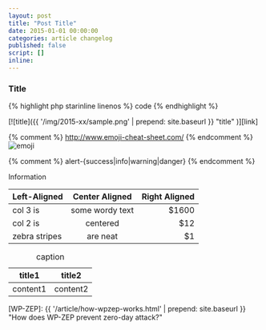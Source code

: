 ```yaml
---
layout: post
title: "Post Title"
date: 2015-01-01 00:00:00
categories: article changelog
published: false
script: []
inline:
---
```


<!--more-->

### Title ###

{% highlight php starinline linenos %}
code
{% endhighlight %}

[![title]({{ '/img/2015-xx/sample.png' | prepend: site.baseurl }}
  "title"
)][link]

{% comment %} http://www.emoji-cheat-sheet.com/ {% endcomment %}
<span class="emoji">
![emoji](https://assets-cdn.github.com/images/icons/emoji/unicode/1f604.png)
</span>

{% comment %} alert-{success|info|warning|danger} {% endcomment %}
<div class="alert alert-info">
	Information
</div>

| Left-Aligned  | Center Aligned  | Right Aligned |
|:--------------|:---------------:|--------------:|
| col 3 is      | some wordy text |         $1600 |
| col 2 is      | centered        |           $12 |
| zebra stripes | are neat        |            $1 |

<div class="table-responsive">
	<cite></cite>
	<table class="table">
		<thead>
			<tr>
				<th class="left-align">title1</th>
				<th class="left-align">title2</th>
			</tr>
		</thead>
		<tbody>
			<tr>
				<td class="text-right">content1</td>
				<td class="text-right">content2</td>
			</tr>
		</tbody>
		<caption>caption</caption>
	</table>
</div>

[IP-Geo-Block]: https://wordpress.org/plugins/ip-geo-block/ "WordPress › IP Geo Block « WordPress Plugins"
[WP-ZEP]: {{ '/article/how-wpzep-works.html' | prepend: site.baseurl }} "How does WP-ZEP prevent zero-day attack?"
